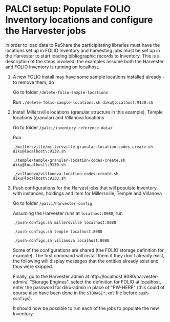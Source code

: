 # PALCI setup: Populate FOLIO Inventory locations and configure the Harvester jobs

In order to load data to ReShare the participitating libraries must have the locations set up in FOLIO Inventory and harvesting jobs must be set up in the Harvester to start loading bibliographic records to Inventory. This is a description of the steps involved; the examples assume both the Harvester and FOLIO Inventory is running on localhost.

1) A new FOLIO install may have some sample locations installed already - to remove them, do
    
     Go to folder `/delete-folio-sample-locations`
     
     Run
     `./delete-folio-sample-locations.sh diku@localhost:9130.sh`

2) Install Millersville locations (granular structure in this example), Temple locations (granular) and Villanova locations

    Go to folder `/palci/inventory-reference-data/`
    
    Run
    
    `./millersville/millersville-granular-location-codes-create.sh diku@localhost\:9130.sh`
    
    `./temple/temple-granular-location-codes-create.sh diku@localhost\:9130.sh`
    
    `./villanova/villanova-location-codes-create.sh diku@localhost\:9130.sh`

2) Push configurations for the Harvest jobs that will populate Inventory with instances, holdings and item for Millersville, Temple and Villanova

    Go to folder `/palci/harvester-config`

    Assuming the Harvester runs at `localhost:8080`, run

    `./push-configs.sh millersville localhost:8080`
    
    `./push-configs.sh temple localhost:8080`
    
    `./push-configs.sh villanova localhost:8080`

    Some of the configurations are shared (the FOLIO storage definition for example). The first command will install them if they don't already exist, the following will display messages that the entities already exist and thus were skipped.

    Finally, go to the Harvester admin at http://localhost:8080/harvester-admin/, "Storage Engines", select the definition for FOLIO at localhost, enter the password for diku-admin in place of "PW-HERE" (this could of course also have been done in the `STORAGE*.xml` file before `push-configs`). 

    It should now be possible to run each of the jobs to populate the new Inventory. 
